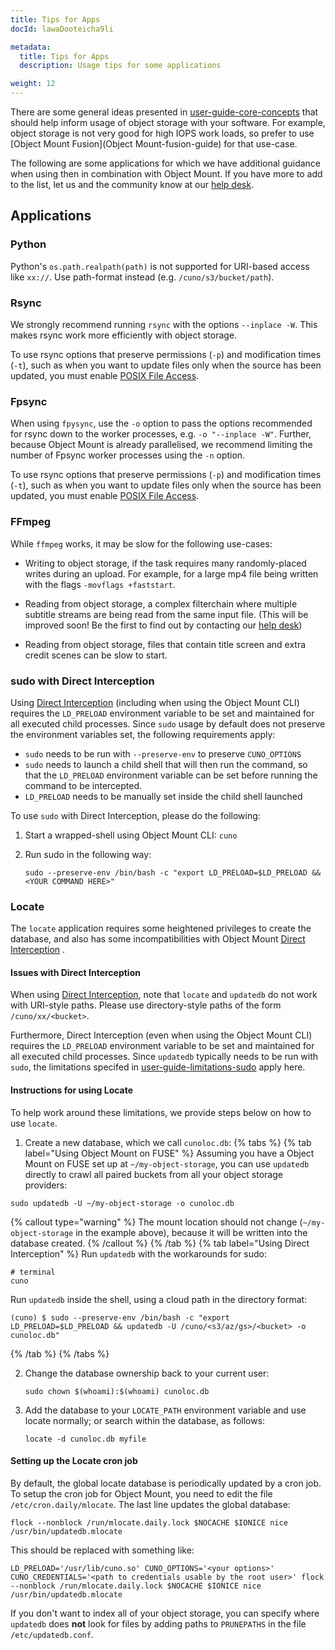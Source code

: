 ```yaml
---
title: Tips for Apps
docId: lawaDooteicha9li

metadata:
  title: Tips for Apps
  description: Usage tips for some applications

weight: 12    
---
```


There are some general ideas presented in [user-guide-core-concepts](../user-guides/core-concepts) that should help inform usage of object storage with your software. For example, object storage is not very good for high IOPS work loads, so prefer to use [Object Mount Fusion](Object Mount-fusion-guide) for that use-case.

The following are some applications for which we have additional guidance when using then in combination with Object Mount. If you have more to add to the list, let us and the community know at our [help desk](https://supportdcs.storj.io/hc/en-us/requests/new).

## Applications

### Python

Python's `os.path.realpath(path)` is not supported for URI-based access like `xx://`. Use path-format instead (e.g. `/cuno/s3/bucket/path`).

### Rsync

We strongly recommend running `rsync` with the options `--inplace -W`. This makes rsync work more efficiently with object storage.

To use rsync options that preserve permissions (`-p`) and modification times (`-t`), such as when you want to update files only when the source has been updated, you must enable [POSIX File Access](../getting-started/configuration-modes#posix-file-access).

### Fpsync

When using `fpysync`, use the `-o` option to pass the options recommended for rsync down to the worker processes, e.g. `-o "--inplace -W"`. Further, because Object Mount is already parallelised, we recommend limiting the number of Fpsync worker processes using the `-n` option.

To use rsync options that preserve permissions (`-p`) and modification times (`-t`), such as when you want to update files only when the source has been updated, you must enable [POSIX File Access](../getting-started/configuration-modes#posix-file-access).

### FFmpeg

While ``ffmpeg`` works, it may be slow for the following use-cases:

- Writing to object storage, if the task requires many randomly-placed writes during an upload. For example, for a large mp4 file being written with the flags ``-movflags +faststart``.

- Reading from object storage, a complex filterchain where multiple subtitle streams are being read from the same input file. (This will be improved soon! Be the first to find out by contacting our [help desk](https://supportdcs.storj.io/hc/en-us/requests/new))

- Reading from object storage, files that contain title screen and extra credit scenes can be slow to start.

### sudo with Direct Interception

Using [Direct Interception](../user-guides/basic#direct-interception-with-object-mount-cli) (including when using the Object Mount CLI) requires the `LD_PRELOAD` environment variable to be set and maintained for all executed child processes. Since `sudo` usage by default does not preserve the environment variables set, the following requirements apply:

- `sudo` needs to be run with `--preserve-env` to preserve `CUNO_OPTIONS`
- `sudo` needs to launch a child shell that will then run the command, so that the `LD_PRELOAD` environment variable can be set before running the command to be intercepted.
- `LD_PRELOAD` needs to be manually set inside the child shell launched

To use `sudo` with Direct Interception, please do the following:

1. Start a wrapped-shell using Object Mount CLI: `cuno`

2. Run sudo in the following way:

   ```console
   sudo --preserve-env /bin/bash -c "export LD_PRELOAD=$LD_PRELOAD && <YOUR COMMAND HERE>"
   ```

### Locate

The `locate` application requires some heightened privileges to create the database, and also has some incompatibilities with Object Mount [Direct Interception](../user-guides/basic#direct-interception-with-object-mount-cli) .

#### Issues with Direct Interception

When using [Direct Interception](../user-guides/basic#direct-interception-with-object-mount-cli), note that `locate` and `updatedb` do not work with URI-style paths. Please use directory-style paths of the form `/cuno/xx/<bucket>`.

Furthermore, Direct Interception (even when using the Object Mount CLI) requires the `LD_PRELOAD` environment variable to be set and maintained for all executed child processes. Since `updatedb` typically needs to be run with `sudo`, the limitations specifed in [user-guide-limitations-sudo](#sudo-with-direct-interception) apply here.

#### Instructions for using Locate

To help work around these limitations, we provide steps below on how to use `locate`.

1. Create a new database, which we call `cunoloc.db`:
{% tabs %}
{% tab label="Using Object Mount on FUSE" %}
Assuming you have a Object Mount on FUSE set up at ``~/my-object-storage``, you can use ``updatedb`` directly to crawl all paired buckets from all your object storage providers:
```console
sudo updatedb -U ~/my-object-storage -o cunoloc.db
```
{% callout type="warning"  %}
The mount location should not change (``~/my-object-storage`` in the example above), because it will be written into the database created.
{% /callout %}
{% /tab %}
{% tab label="Using Direct Interception" %}
 Run ``updatedb`` with the workarounds for sudo:
 ```shell
 # terminal
 cuno
 ```
 
 Run ``updatedb`` inside the shell, using a cloud path in the directory format:
```console
(cuno) $ sudo --preserve-env /bin/bash -c "export LD_PRELOAD=$LD_PRELOAD && updatedb -U /cuno/<s3/az/gs>/<bucket> -o cunoloc.db"
```
{% /tab %}
{% /tabs %}

2. Change the database ownership back to your current user:

   ```console
   sudo chown $(whoami):$(whoami) cunoloc.db
   ```

3. Add the database to your `LOCATE_PATH` environment variable and use locate normally; or search within the database, as follows:

   ```console
   locate -d cunoloc.db myfile
   ```

#### Setting up the Locate cron job

By default, the global locate database is periodically updated by a cron job. To setup the cron job for Object Mount, you need to edit the file `/etc/cron.daily/mlocate`. The last line updates the global database:

```console
flock --nonblock /run/mlocate.daily.lock $NOCACHE $IONICE nice /usr/bin/updatedb.mlocate
```

This should be replaced with something like:

```console
LD_PRELOAD='/usr/lib/cuno.so' CUNO_OPTIONS='<your options>' CUNO_CREDENTIALS='<path to credentials usable by the root user>' flock --nonblock /run/mlocate.daily.lock $NOCACHE $IONICE nice /usr/bin/updatedb.mlocate
```

If you don't want to index all of your object storage, you can specify where `updatedb` does **not** look for files by adding paths to `PRUNEPATHS` in the file `/etc/updatedb.conf`.
